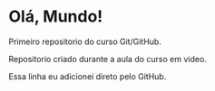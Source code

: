 # Olá, Mundo!
 Primeiro repositorio do curso Git/GitHub.

 Repositorio criado durante a aula do curso em video.

 Essa linha eu adicionei direto pelo GitHub.
